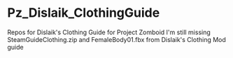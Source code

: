 # Pz_Dislaik_ClothingGuide
Repos for Dislaik's Clothing Guide for Project Zomboid
I'm still missing SteamGuideClothing.zip and FemaleBody01.fbx from Dislaik's Clothing Mod guide
